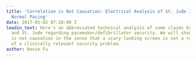 ```yaml
---
title: 'Correlation is Not Causation: Electrical Analysis of St. Jude Implant Shows
  Normal Pacing'
date: 2017-02-02 07:28:00 Z
leadin_text: Here's an abbreviated technical analysis of some claims by Muddy Waters
  and St. Jude regarding pacemaker/defibrillator security. We will show you why correlation
  is not causation in the sense that a scary-looking screen is not a reliable indicator
  of a clinically relevant security problem.
author: Kevin Fu
---
```


